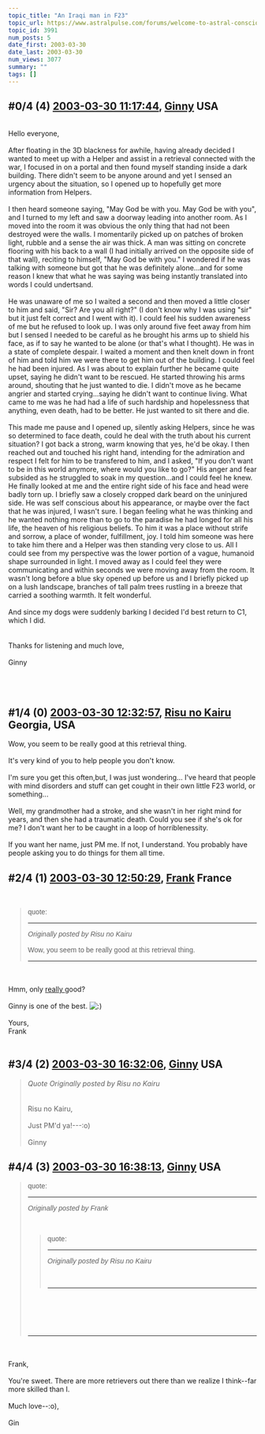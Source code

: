 ```yaml
---
topic_title: "An Iraqi man in F23"
topic_url: https://www.astralpulse.com/forums/welcome-to-astral-consciousness!/an-iraqi-man-in-f23
topic_id: 3991
num_posts: 5
date_first: 2003-03-30
date_last: 2003-03-30
num_views: 3077
summary: ""
tags: []
---
```


## \#0/4 (4) [2003-03-30 11:17:44](https://www.astralpulse.com/forums/index.php?msg=119707), [Ginny](https://www.astralpulse.com/forums/profile/?u=1404) USA ##
<section>
<br>
Hello everyone,
<br>
<br>
After floating in the 3D blackness for awhile, having already decided I wanted to meet up with a Helper and assist in a retrieval connected with the war, I focused in on a portal and then found myself standing inside a dark building. There didn't seem to be anyone around and yet I sensed an urgency about the situation, so I opened up to hopefully get more information from Helpers.
<br>
<br>
I then heard someone saying, "May God be with you. May God be with you", and I turned to my left and saw a doorway leading into another room. As I moved into the room it was obvious the only thing that had not been destroyed were the walls. I momentarily picked up on patches of broken light, rubble and a sense the air was thick. A man was sitting on concrete flooring with his back to a wall (I had initially arrived on the opposite side of that wall), reciting to himself, "May God be with you." I wondered if he was talking with someone but got that he was definitely alone...and for some reason I knew that what he was saying was being instantly translated into words I could undertsand.
<br>
<br>
He was unaware of me so I waited a second and then moved a little closer to him and said, "Sir? Are you all right?" (I don't know why I was using "sir" but it just felt correct and I went with it). I could feel his sudden awareness of me but he refused to look up. I was only around five feet away from him but I sensed I needed to be careful as he brought his arms up to shield his face, as if to say he wanted to be alone (or that's what I thought). He was in a state of complete despair. I waited a moment and then knelt down in front of him and told him we were there to get him out of the building. I could feel he had been injured. As I was about to explain further he became quite upset, saying he didn't want to be rescued. He started throwing his arms around, shouting that he just wanted to die. I didn't move as he became angrier and started crying...saying he didn't want to continue living. What came to me was he had had a life of such hardship and hopelessness that anything, even death, had to be better. He just wanted to sit there and die.
<br>
<br>
This made me pause and I opened up, silently asking Helpers, since he was so determined to face death, could he deal with the truth about his current situation? I got back a strong, warm knowing that yes, he'd be okay. I then reached out and touched his right hand, intending for the admiration and respect I felt for him to be transfered to him, and I asked, "If you don't want to be in this world anymore, where would you like to go?" His anger and fear subsided as he struggled to soak in my question...and I could feel he knew. He finally looked at me and the entire right side of his face and head were badly torn up. I briefly saw a closely cropped dark beard on the uninjured side. He was self conscious about his appearance, or maybe over the fact that he was injured, I wasn't sure. I began feeling what he was thinking and he wanted nothing more than to go to the paradise he had longed for all his life, the heaven of his religious beliefs. To him it was a place without strife and sorrow, a place of wonder, fulfillment, joy. I told him someone was here to take him there and a Helper was then standing very close to us. All I could see from my perspective was the lower portion of a vague, humanoid shape surrounded in light. I moved away as I could feel they were communicating and within seconds we were moving away from the room. It wasn't long before a blue sky opened up before us and I briefly picked up on a lush landscape, branches of tall palm trees rustling in a breeze that carried a soothing warmth. It felt wonderful.
<br>
<br>
And since my dogs were suddenly barking I decided I'd best return to C1, which I did.
<br>
<br>
<br>
Thanks for listening and much love,
<br>
<br>
Ginny
<br>
<br>
<br>
<br>
</section>

## \#1/4 (0) [2003-03-30 12:32:57](https://www.astralpulse.com/forums/index.php?msg=26546), [Risu no Kairu](https://www.astralpulse.com/forums/profile/?u=430) Georgia, USA ##
<section>
Wow, you seem to be really good at this retrieval thing.
<br>
<br>
It's very kind of you to help people you don't know.
<br>
<br>
I'm sure you get this often,but, I was just wondering... I've heard that people with mind disorders and stuff can get cought in their own little F23 world, or something...
<br>
<br>
Well, my grandmother had a stroke, and she wasn't in her right mind for years, and then she had a traumatic death. Could you see if she's ok for me? I don't want her to be caught in a loop of horriblenessity.
<br>
<br>
If you want her name, just PM me. If not, I understand. You probably have people asking you to do things for them all time.
</section>

## \#2/4 (1) [2003-03-30 12:50:29](https://www.astralpulse.com/forums/index.php?msg=26550), [Frank](https://www.astralpulse.com/forums/profile/?u=359) France ##
<section>
<br>
<blockquote id='"quote"'>
 <font face='"Arial"' id='"quote"' size='"1"'>
  quote:
  <hr height='"1"' id='"quote"' noshade=""/>
  <i>
   Originally posted by Risu no Kairu
  </i>
  <br>
  <br>
  Wow, you seem to be really good at this retrieval thing.
  <br>
  <hr height='"1"' id='"quote"' noshade=""/>
 </font>
</blockquote>
<br>
<br>
Hmm, only
<u>
 really
</u>
good?
<br>
<br>
Ginny is one of the best.
<img alt=":)" class="smiley" src="https://www.astralpulse.com/forums/Smileys/fugue/smiley.png" title="Smiley"/>
<br>
<br>
Yours,
<br>
Frank
<br>
<br>
</section>

## \#3/4 (2) [2003-03-30 16:32:06](https://www.astralpulse.com/forums/index.php?msg=26569), [Ginny](https://www.astralpulse.com/forums/profile/?u=1404) USA ##
<section>
<blockquote class="bbc_standard_quote">
 <cite>
  Quote
 </cite>
 <i>
  Originally posted by Risu no Kairu
 </i>
 <br>
 <br>
 <br>
 Risu no Kairu,
 <br>
 <br>
 Just PM'd ya!---:o)
 <br>
 <br>
 Ginny
</blockquote>
</section>

## \#4/4 (3) [2003-03-30 16:38:13](https://www.astralpulse.com/forums/index.php?msg=26571), [Ginny](https://www.astralpulse.com/forums/profile/?u=1404) USA ##
<section>
<blockquote id='"quote"'>
 <font face='"Arial"' id='"quote"' size='"1"'>
  quote:
  <hr height='"1"' id='"quote"' noshade=""/>
  <i>
   Originally posted by Frank
  </i>
  <br>
  <br>
  <br>
  <blockquote id='"quote"'>
   <font face='"Arial"' id='"quote"' size='"1"'>
    quote:
    <hr height='"1"' id='"quote"' noshade=""/>
    <i>
     Originally posted by Risu no Kairu
    </i>
    <br>
    <br>
    <br>
    <hr height='"1"' id='"quote"' noshade=""/>
   </font>
  </blockquote>
 </font>
 <br>
 <br>
 <br>
 <br>
 <hr height='"1"' id='"quote"' noshade=""/>
</blockquote>
<br>
<br>
Frank,
<br>
<br>
You're sweet. There are more retrievers out there than we realize I think--far more skilled than I.
<br>
<br>
Much love--:o),
<br>
<br>
Gin
</section>